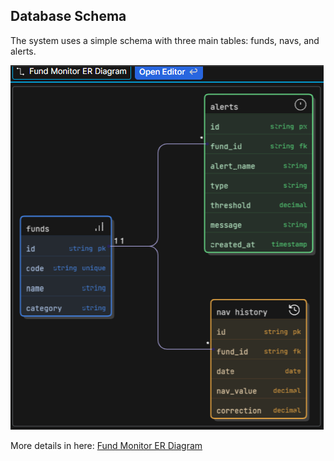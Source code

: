 ## Database Schema

The system uses a simple schema with three main tables: funds, navs, and alerts.

![Database Schema](/docs/schema.png)

More details in here: [Fund Monitor ER Diagram](https://app.eraser.io/workspace/EV7moNuYsYVasdhzUlnM?origin=share&elements=s-AB2fdsyTNgP6TA5FnNCQ)
